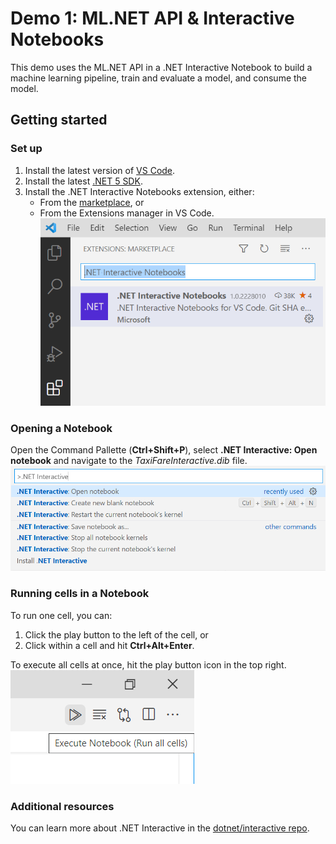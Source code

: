 # Demo 1: ML.NET API & Interactive Notebooks

This demo uses the ML.NET API in a .NET Interactive Notebook to build a machine learning pipeline, train and evaluate a model, and consume the model.

## Getting started

### Set up

1. Install the latest version of [VS Code](https://code.visualstudio.com/).
2. Install the latest [.NET 5 SDK](https://dotnet.microsoft.com/download/dotnet/5.0).
3. Install the .NET Interactive Notebooks extension, either:
    - From the [marketplace](https://marketplace.visualstudio.com/items?itemName=ms-dotnettools.dotnet-interactive-vscode), or
    - From the Extensions manager in VS Code.
    ![Screenshot of Extensions in VS Code](../Images/dotnet-interactive-extension.png)

### Opening a Notebook

Open the Command Pallette (**Ctrl+Shift+P**), select **.NET Interactive: Open notebook** and navigate to the *TaxiFareInteractive.dib* file.
![Screenshot of VS Code Command Pallette](../Images/vscode-command-pallette.png)

### Running cells in a Notebook

To run one cell, you can:

1. Click the play button to the left of the cell, or
2. Click within a cell and hit **Ctrl+Alt+Enter**.

To execute all cells at once, hit the play button icon in the top right.
![Screenshot of the Execute all cells icon](../Images/execute-all-cells.png)

### Additional resources

You can learn more about .NET Interactive in the [dotnet/interactive repo](https://github.com/dotnet/interactive/blob/main/docs/README.md).